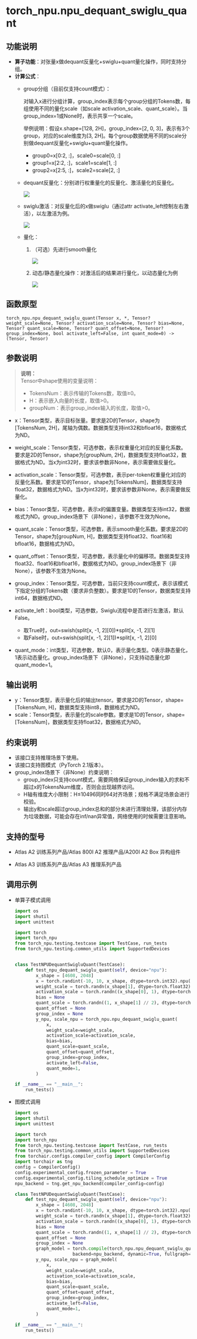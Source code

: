 # torch\_npu.npu_dequant\_swiglu\_quant

## 功能说明

-   **算子功能**：对张量x做dequant反量化+swiglu+quant量化操作，同时支持分组。
-   **计算公式**：
    -   group分组（目前仅支持count模式）：

        对输入x进行分组计算，group\_index表示每个group分组的Tokens数，每组使用不同的量化scale（如scale activation\_scale、quant\_scale）。当group\_index=1或None时，表示共享一个scale。

        举例说明：假设x.shape=\[128, 2H\]，group\_index=\[2, 0, 3\]，表示有3个group，对应的scale维度为\[3, 2H\]。每个group数据使用不同的scale分别做dequant反量化+swiglu+quant量化操作。

        -   group0=x\[0:2, :\]，scale0=scale\[0, :\]
        -   group1=x\[2:2, :\]，scale1=scale\[1, :\]
        -   group2=x\[2:5, :\]，scale2=scale\[2, :\]

    -   dequant反量化：分别进行权重量化的反量化、激活量化的反量化。

        ![](./figures/zh-cn_formulaimage_0000002274610093.png)

    -   swiglu激活：对反量化后的x做swiglu（通过attr activate\_left控制左右激活），以左激活为例。

        ![](./figures/zh-cn_formulaimage_0000002242076304.png)

    -   量化：
        1.  （可选）先进行smooth量化

            ![](./figures/zh-cn_formulaimage_0000002277072165.png)

        2.  动态/静态量化操作：对激活后的结果进行量化，以动态量化为例

            ![](./figures/zh-cn_formulaimage_0000002277152281.png)

## 函数原型

```
torch_npu.npu_dequant_swiglu_quant(Tensor x, *, Tensor? weight_scale=None, Tensor? activation_scale=None, Tensor? bias=None, Tensor? quant_scale=None, Tensor? quant_offset=None, Tensor? group_index=None, bool activate_left=False, int quant_mode=0) -> (Tensor, Tensor)
```

## 参数说明

>**说明：**<br>
>Tensor中shape使用的变量说明：
>-   TokensNum：表示传输的Tokens数，取值≥0。
>-   H：表示嵌入向量的长度，取值\>0。
>-   groupNum：表示group\_index输入的长度，取值\>0。

-   x：Tensor类型，表示目标张量。要求是2D的Tensor，shape为\[TokensNum, 2H\]，尾轴为偶数。数据类型支持int32和bfloat16，数据格式为ND。
-   weight\_scale：Tensor类型，可选参数，表示权重量化对应的反量化系数。要求是2D的Tensor，shape为\[groupNum, 2H\]，数据类型支持float32，数据格式为ND。当x为int32时，要求该参数非None，表示需要做反量化。
-   activation\_scale：Tensor类型，可选参数，表示per-token权重量化对应的反量化系数。要求是1D的Tensor，shape为\[TokensNum\]，数据类型支持float32，数据格式为ND。当x为int32时，要求该参数非None，表示需要做反量化。
-   bias：Tensor类型，可选参数，表示x的偏置变量。数据类型支持int32，数据格式为ND。group\_index场景下（非None），该参数不生效为None。
-   quant\_scale：Tensor类型，可选参数，表示smooth量化系数。要求是2D的Tensor，shape为\[groupNum, H\]，数据类型支持float32、float16和bfloat16，数据格式为ND。
-   quant\_offset：Tensor类型，可选参数，表示量化中的偏移项。数据类型支持float32、float16和bfloat16，数据格式为ND。group\_index场景下（非None），该参数不生效为None。
-   group\_index：Tensor类型，可选参数，当前只支持count模式，表示该模式下指定分组的Tokens数（要求非负整数）。要求是1D的Tensor，数据类型支持int64，数据格式ND。
-   activate\_left：bool类型，可选参数，Swiglu流程中是否进行左激活，默认False。
    -   取True时，out=swish\(split\[x, -1, 2\]\[0\]\)\*split\[x, -1, 2\]\[1\]
    -   取False时，out=swish\(split\[x, -1, 2\]\[1\]\)\*split\[x, -1, 2\]\[0\]

-   quant\_mode：int类型，可选参数，默认0，表示量化类型。0表示静态量化，1表示动态量化。group\_index场景下（非None），只支持动态量化即quant\_mode=1。

## 输出说明

-   y：Tensor类型，表示量化后的输出tensor。要求是2D的Tensor，shape=\[TokensNum, H\]，数据类型支持int8，数据格式为ND。
-   scale：Tensor类型，表示量化的scale参数。要求是1D的Tensor，shape=\[TokensNum\]，数据类型支持float32，数据格式为ND。

## 约束说明

-   该接口支持推理场景下使用。
-   该接口支持图模式（PyTorch 2.1版本）。
-   group\_index场景下（非None）约束说明：
    -   group\_index只支持count模式，需要网络保证group\_index输入的求和不超过x的TokensNum维度，否则会出现越界访问。
    -   H轴有维度大小限制：H≤10496同时64对齐场景；规格不满足场景会进行校验。
    -   输出y和scale超过group\_index总和的部分未进行清理处理，该部分内存为垃圾数据，可能会存在inf/nan异常值，网络使用的时候需要注意影响。

## 支持的型号

-   <term>Atlas A2 训练系列产品/Atlas 800I A2 推理产品/A200I A2 Box 异构组件</term>

-   <term>Atlas A3 训练系列产品/Atlas A3 推理系列产品</term>

## 调用示例

-   单算子模式调用

    ```python
    import os
    import shutil
    import unittest
    
    import torch
    import torch_npu
    from torch_npu.testing.testcase import TestCase, run_tests
    from torch_npu.testing.common_utils import SupportedDevices
    
    
    class TestNPUDequantSwigluQuant(TestCase):
        def test_npu_dequant_swiglu_quant(self, device="npu"):
            x_shape = [4608, 2048]
            x = torch.randint(-10, 10, x_shape, dtype=torch.int32).npu()
            weight_scale = torch.randn(x_shape[1], dtype=torch.float32).npu()
            activation_scale = torch.randn((x_shape[0], 1), dtype=torch.float32).npu()
            bias = None
            quant_scale = torch.randn((1, x_shape[1] // 2), dtype=torch.float32).npu()
            quant_offset = None
            group_index = None
            y_npu, scale_npu = torch_npu.npu_dequant_swiglu_quant(
                x,
                weight_scale=weight_scale,
                activation_scale=activation_scale,
                bias=bias,
                quant_scale=quant_scale,
                quant_offset=quant_offset,
                group_index=group_index,
                activate_left=False,
                quant_mode=1,
            )
    
    if __name__ == "__main__":
        run_tests()
    ```

-   图模式调用

    ```python
    import os
    import shutil
    import unittest
    
    import torch
    import torch_npu
    from torch_npu.testing.testcase import TestCase, run_tests
    from torch_npu.testing.common_utils import SupportedDevices
    from torchair.configs.compiler_config import CompilerConfig
    import torchair as tng
    config = CompilerConfig()
    config.experimental_config.frozen_parameter = True
    config.experimental_config.tiling_schedule_optimize = True
    npu_backend = tng.get_npu_backend(compiler_config=config)
    
    class TestNPUDequantSwigluQuant(TestCase):
        def test_npu_dequant_swiglu_quant(self, device="npu"):
            x_shape = [4608, 2048]
            x = torch.randint(-10, 10, x_shape, dtype=torch.int32).npu()
            weight_scale = torch.randn(x_shape[1], dtype=torch.float32).npu()
            activation_scale = torch.randn((x_shape[0], 1), dtype=torch.float32).npu()
            bias = None
            quant_scale = torch.randn((1, x_shape[1] // 2), dtype=torch.float32).npu()
            quant_offset = None
            group_index = None
            graph_model = torch.compile(torch_npu.npu_dequant_swiglu_quant,
                          backend=npu_backend, dynamic=True, fullgraph=True)
            y_npu, scale_npu = graph_model(
                x,
                weight_scale=weight_scale,
                activation_scale=activation_scale,
                bias=bias,
                quant_scale=quant_scale,
                quant_offset=quant_offset,
                group_index=group_index,
                activate_left=False,
                quant_mode=1,
            )
    
    if __name__ == "__main__":
        run_tests()
    ```

